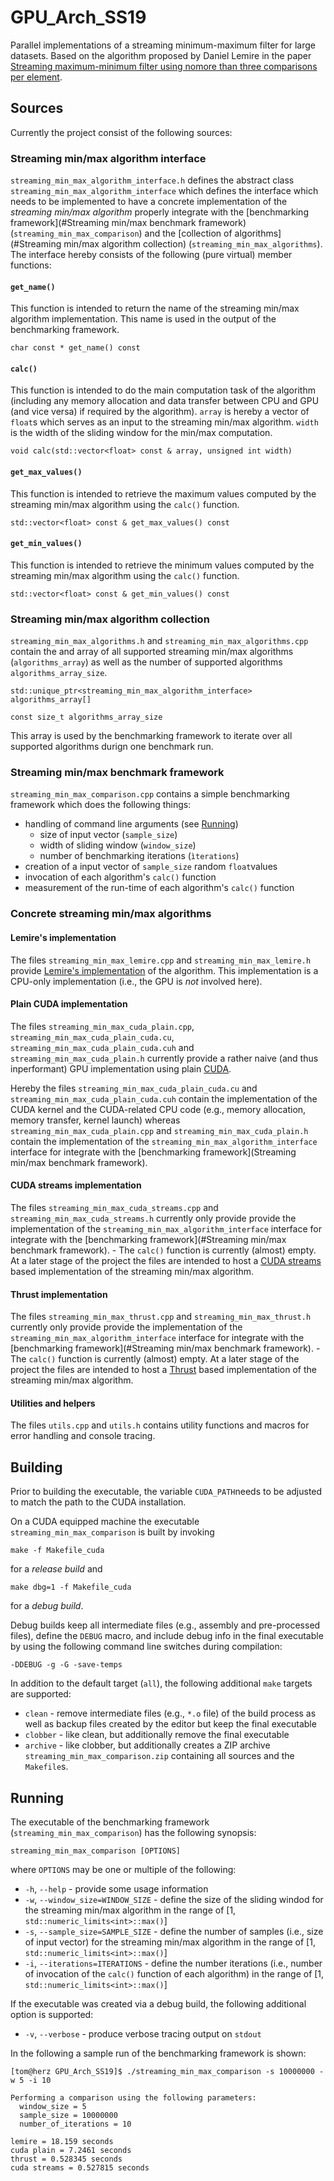 # GPU_Arch_SS19

Parallel implementations of a streaming minimum-maximum filter for
large datasets. Based on the algorithm proposed by Daniel Lemire in
the paper [Streaming maximum-minimum filter using nomore than three
comparisons per element](https://arxiv.org/pdf/cs/0610046.pdf).

## Sources

Currently the project consist of the following sources:

### Streaming min/max algorithm interface

`streaming_min_max_algorithm_interface.h` defines the abstract class
`streaming_min_max_algorithm_interface` which defines the interface
which needs to be implemented to have a concrete implementation of the
*streaming min/max algorithm* properly integrate with the
[benchmarking framework](#Streaming min/max benchmark framework)
(`streaming_min_max_comparison`) and the [collection of
algorithms](#Streaming min/max algorithm collection)
(`streaming_min_max_algorithms`). The interface hereby consists of the
following (pure virtual) member functions:

#### `get_name()`

This function is intended to return the name of the streaming min/max
algorithm implementation. This name is used in the output of the
benchmarking framework.

    char const * get_name() const

#### `calc()`

This function is intended to do the main computation task of the
algorithm (including any memory allocation and data transfer between
CPU and GPU (and vice versa) if required by the algorithm). `array` is
hereby a vector of `float`s which serves as an input to the streaming
min/max algorithm. `width` is the width of the sliding window for the
min/max computation.

    void calc(std::vector<float> const & array,	unsigned int width)

#### `get_max_values()`

This function is intended to retrieve the maximum values computed by
the streaming min/max algorithm using the `calc()` function.

    std::vector<float> const & get_max_values() const
    
#### `get_min_values()`

This function is intended to retrieve the minimum values computed by
the streaming min/max algorithm using the `calc()` function.

    std::vector<float> const & get_min_values() const
	
### Streaming min/max algorithm collection

`streaming_min_max_algorithms.h` and
`streaming_min_max_algorithms.cpp` contain the and array of all
supported streaming min/max algorithms (`algorithms_array`) as well as
the number of supported algorithms `algorithms_array_size`.

    std::unique_ptr<streaming_min_max_algorithm_interface> algorithms_array[]
	
    const size_t algorithms_array_size

This array is used by the benchmarking framework to iterate over all
supported algorithms durign one benchmark run.

### Streaming min/max benchmark framework
	
`streaming_min_max_comparison.cpp` contains a simple benchmarking
framework which does the following things:

* handling of command line arguments (see [Running](#Running))
  - size of input vector (`sample_size`)
  - width of sliding window (`window_size`)
  - number of benchmarking iterations (`ìterations`)
* creation of a input vector of `sample_size` random `float`values
* invocation of each algorithm's `calc()` function
* measurement of the run-time of each algorithm's `calc()` function

### Concrete streaming min/max algorithms

#### Lemire's implementation

The files `streaming_min_max_lemire.cpp` and
`streaming_min_max_lemire.h` provide [Lemire's
implementation](https://github.com/lemire/runningmaxmin) of the
algorithm. This implementation is a CPU-only implementation (i.e., the
GPU is *not* involved here).

#### Plain CUDA implementation

The files `streaming_min_max_cuda_plain.cpp`,
`streaming_min_max_cuda_plain_cuda.cu`,
`streaming_min_max_cuda_plain_cuda.cuh` and
`streaming_min_max_cuda_plain.h` currently provide a rather naive (and
thus inperformant) GPU implementation using plain
[CUDA](https://developer.nvidia.com/cuda-zone).

Hereby the files `streaming_min_max_cuda_plain_cuda.cu` and
`streaming_min_max_cuda_plain_cuda.cuh` contain the implementation of
the CUDA kernel and the CUDA-related CPU code (e.g., memory
allocation, memory transfer, kernel launch) whereas
`streaming_min_max_cuda_plain.cpp` and
`streaming_min_max_cuda_plain.h` contain the implementation of the
`streaming_min_max_algorithm_interface` interface for integrate with
the [benchmarking framework](Streaming min/max benchmark framework).

#### CUDA streams implementation

The files `streaming_min_max_cuda_streams.cpp` and
`streaming_min_max_cuda_streams.h` currently only provide provide the
implementation of the `streaming_min_max_algorithm_interface`
interface for integrate with the [benchmarking framework](#Streaming
min/max benchmark framework). - The `calc()` function is currently
(almost) empty. At a later stage of the project the files are intended
to host a [CUDA
streams](https://devblogs.nvidia.com/gpu-pro-tip-cuda-7-streams-simplify-concurrency/)
based implementation of the streaming min/max algorithm.

#### Thrust implementation

The files `streaming_min_max_thrust.cpp` and
`streaming_min_max_thrust.h` currently only provide provide the
implementation of the `streaming_min_max_algorithm_interface`
interface for integrate with the [benchmarking framework](#Streaming
min/max benchmark framework). - The `calc()` function is currently
(almost) empty. At a later stage of the project the files are intended
to host a [Thrust](https://developer.nvidia.com/thrust) based
implementation of the streaming min/max algorithm.

#### Utilities and helpers

The files `utils.cpp` and `utils.h` contains utility functions and
macros for error handling and console tracing.

## Building

Prior to building the executable, the variable `CUDA_PATH`needs to be
adjusted to match the path to the CUDA installation.

On a CUDA equipped machine the executable
`streaming_min_max_comparison` is built by invoking

    make -f Makefile_cuda

for a *release build* and

    make dbg=1 -f Makefile_cuda

for a *debug build*.

Debug builds keep all intermediate files (e.g., assembly and
pre-processed files), define the `DEBUG` macro, and include debug info
in the final executable by using the following command line switches
during compilation:

    -DDEBUG -g -G -save-temps

In addition to the default target (`all`), the following additional
`make` targets are supported:

* `clean` - remove intermediate files (e.g., `*.o` file) of the build process as well as backup files created by the editor but keep the final executable
* `clobber` - like clean, but additionally remove the final executable
* `archive` - like clobber, but additionally creates a ZIP archive `streaming_min_max_comparison.zip` containing all sources and the `Makefile`s.

## Running

The executable of the benchmarking framework (`streaming_min_max_comparison`) has the following synopsis:

    streaming_min_max_comparison [OPTIONS]
	
where `OPTIONS` may be one or multiple of the following:

* `-h`, `--help` - provide some usage information
* `-w`, `--window_size=WINDOW_SIZE` - define the size of the sliding windod for the streaming min/max algorithm in the range of [1, `std::numeric_limits<int>::max()`]
* `-s`, `--sample_size=SAMPLE_SIZE` - define the number of samples (i.e., size of input vector) for the streaming min/max algorithm in the range of [1, `std::numeric_limits<int>::max()`]
* `-i`, `--iterations=ITERATIONS` - define the number iterations (i.e., number of invocation of the `calc()` function of each algorithm) in the range of [1, `std::numeric_limits<int>::max()`]

If the executable was created via a debug build, the following additional option is supported:

* `-v`, `--verbose` - produce verbose tracing output on `stdout`

In the following a sample run of the benchmarking framework is shown:

    [tom@herz GPU_Arch_SS19]$ ./streaming_min_max_comparison -s 10000000 -w 5 -i 10
	
    Performing a comparison using the following parameters:
      window_size = 5
      sample_size = 10000000
      number_of_iterations = 10
    
    lemire = 18.159 seconds
    cuda plain = 7.2461 seconds
    thrust = 0.528345 seconds
    cuda streams = 0.527815 seconds
